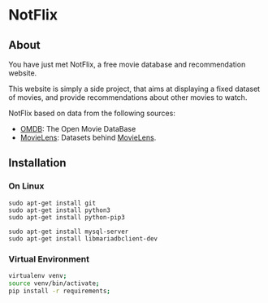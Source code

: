 # NotFlix

## About
You have just met NotFlix, a free movie database and recommendation website.

This website is simply a side project, that aims at displaying a fixed dataset of movies,
and provide recommendations about other movies to watch.

NotFlix based on data from the following sources:
 * [OMDB](http://www.omdbapi.com/): The Open Movie DataBase
 * [MovieLens](https://grouplens.org/datasets/movielens/): Datasets behind [MovieLens](https://movielens.org/).

## Installation

### On Linux
```
sudo apt-get install git
sudo apt-get install python3
sudo apt-get install python-pip3

sudo apt-get install mysql-server
sudo apt-get install libmariadbclient-dev
```


### Virtual Environment
``` bash
virtualenv venv;
source venv/bin/activate;
pip install -r requirements;
```
